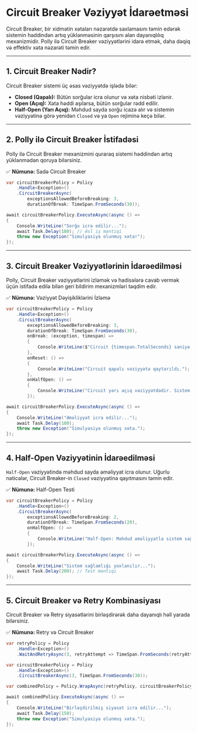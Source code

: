 # Circuit Breaker Vəziyyət İdarəetməsi  

Circuit Breaker, bir xidmətin xətaları nəzarətdə saxlamasını təmin edərək sistemin həddindən artıq yüklənməsinin qarşısını alan dayanıqlılıq mexanizmidir. Polly ilə Circuit Breaker vəziyyətlərini idarə etmək, daha dəqiq və effektiv xəta nəzarəti təmin edir.  

---

## 1. Circuit Breaker Nədir?  

Circuit Breaker sistemi üç əsas vəziyyətdə işlədə bilər:  
- **Closed (Qapalı):** Bütün sorğular icra olunur və xəta nisbəti izlənir.  
- **Open (Açıq):** Xəta həddi aşılarsa, bütün sorğular rədd edilir.  
- **Half-Open (Yarı Açıq):** Məhdud sayda sorğu icazə alır və sistemin vəziyyətinə görə yenidən `Closed` və ya `Open` rejiminə keçə bilər.  

---

## 2. Polly ilə Circuit Breaker İstifadəsi  

Polly ilə Circuit Breaker mexanizmini quraraq sistemi həddindən artıq yüklənmədən qoruya bilərsiniz.  

✅ **Nümunə:** Sadə Circuit Breaker  

```csharp
var circuitBreakerPolicy = Policy
    .Handle<Exception>()
    .CircuitBreakerAsync(
        exceptionsAllowedBeforeBreaking: 3,
        durationOfBreak: TimeSpan.FromSeconds(30));

await circuitBreakerPolicy.ExecuteAsync(async () =>
{
    Console.WriteLine("Sorğu icra edilir...");
    await Task.Delay(100); // Əsl iş məntiqi
    throw new Exception("Simulyasiya olunmuş xəta!");
});
```

---

## 3. Circuit Breaker Vəziyyətlərinin İdarəedilməsi  

Polly, Circuit Breaker vəziyyətlərini izləmək və hadisələrə cavab vermək üçün istifadə edilə bilən geri bildirim mexanizmləri təqdim edir.  

✅ **Nümunə:** Vəziyyət Dəyişikliklərini İzləmə  

```csharp
var circuitBreakerPolicy = Policy
    .Handle<Exception>()
    .CircuitBreakerAsync(
        exceptionsAllowedBeforeBreaking: 3,
        durationOfBreak: TimeSpan.FromSeconds(30),
        onBreak: (exception, timespan) =>
        {
            Console.WriteLine($"Circuit {timespan.TotalSeconds} saniyə müddətinə açıldı: {exception.Message}");
        },
        onReset: () =>
        {
            Console.WriteLine("Circuit qapalı vəziyyətə qaytarıldı.");
        },
        onHalfOpen: () =>
        {
            Console.WriteLine("Circuit yarı açıq vəziyyətdədir. Sistem sağlamlığı yoxlanılır...");
        });

await circuitBreakerPolicy.ExecuteAsync(async () =>
{
    Console.WriteLine("Əməliyyat icra edilir...");
    await Task.Delay(100);
    throw new Exception("Simulyasiya olunmuş xəta.");
});
```

---

## 4. Half-Open Vəziyyətinin İdarəedilməsi  

`Half-Open` vəziyyətində məhdud sayda əməliyyat icra olunur. Uğurlu nəticələr, Circuit Breaker-in `Closed` vəziyyətinə qayıtmasını təmin edir.  

✅ **Nümunə:** Half-Open Testi  

```csharp
var circuitBreakerPolicy = Policy
    .Handle<Exception>()
    .CircuitBreakerAsync(
        exceptionsAllowedBeforeBreaking: 2,
        durationOfBreak: TimeSpan.FromSeconds(20),
        onHalfOpen: () =>
        {
            Console.WriteLine("Half-Open: Məhdud əməliyyatla sistem sağlamlığı yoxlanılır.");
        });

await circuitBreakerPolicy.ExecuteAsync(async () =>
{
    Console.WriteLine("Sistem sağlamlığı yoxlanılır...");
    await Task.Delay(200); // Test məntiqi
});
```

---

## 5. Circuit Breaker və Retry Kombinasiyası  

Circuit Breaker və Retry siyasətlərini birləşdirərək daha dayanıqlı həll yarada bilərsiniz.  

✅ **Nümunə:** Retry və Circuit Breaker  

```csharp
var retryPolicy = Policy
    .Handle<Exception>()
    .WaitAndRetryAsync(3, retryAttempt => TimeSpan.FromSeconds(retryAttempt));

var circuitBreakerPolicy = Policy
    .Handle<Exception>()
    .CircuitBreakerAsync(3, TimeSpan.FromSeconds(30));

var combinedPolicy = Policy.WrapAsync(retryPolicy, circuitBreakerPolicy);

await combinedPolicy.ExecuteAsync(async () =>
{
    Console.WriteLine("Birləşdirilmiş siyasət icra edilir...");
    await Task.Delay(150);
    throw new Exception("Simulyasiya olunmuş xəta.");
});
```
